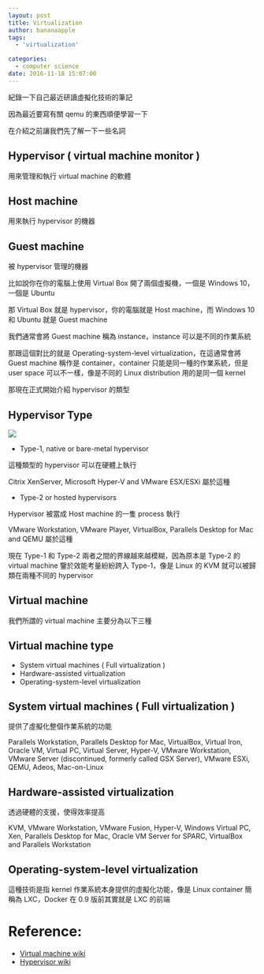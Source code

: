 ```yaml
---
layout: post
title: Virtualization
author: bananaapple
tags:
  - 'virtualization'

categories:
  - computer science
date: 2016-11-18 15:07:00
---
```

紀錄一下自己最近研讀虛擬化技術的筆記

因為最近要寫有關 qemu 的東西順便學習一下

在介紹之前讓我們先了解一下一些名詞

## Hypervisor ( virtual machine monitor )

用來管理和執行 virtual machine 的軟體

## Host machine 

用來執行 hypervisor 的機器

## Guest machine

被 hypervisor 管理的機器

比如說你在你的電腦上使用 Virtual Box 開了兩個虛擬機，一個是 Windows 10，一個是 Ubuntu

那 Virtual Box 就是 hypervisor，你的電腦就是 Host machine，而 Windows 10 和 Ubuntu 就是 Guest machine

我們通常會將 Guest machine 稱為 instance，instance 可以是不同的作業系統

那跟這個對比的就是 Operating-system-level virtualization，在這通常會將 Guest machine 稱作是 container，container 只能是同一種的作業系統，但是 user space 可以不一樣，像是不同的 Linux distribution 用的是同一個 kernel

那現在正式開始介紹 hypervisor 的類型

## Hypervisor Type

![](https://upload.wikimedia.org/wikipedia/commons/e/e1/Hyperviseur.png)

- Type-1, native or bare-metal hypervisor

這種類型的 hypervisor 可以在硬體上執行

Citrix XenServer, Microsoft Hyper-V and VMware ESX/ESXi 屬於這種

- Type-2 or hosted hypervisors

Hypervisor 被當成 Host machine 的一隻 process 執行

VMware Workstation, VMware Player, VirtualBox, Parallels Desktop for Mac and QEMU 屬於這種

現在 Type-1 和 Type-2 兩者之間的界線越來越模糊，因為原本是 Type-2 的 virtual machine 鑒於效能考量紛紛跨入 Type-1，像是 Linux 的 KVM 就可以被歸類在兩種不同的 hypervisor

## Virtual machine

我們所謂的 virtual machine 主要分為以下三種

## Virtual machine type

- System virtual machines ( Full virtualization )
- Hardware-assisted virtualization
- Operating-system-level virtualization

## System virtual machines ( Full virtualization )

提供了虛擬化整個作業系統的功能

Parallels Workstation, Parallels Desktop for Mac, VirtualBox, Virtual Iron, Oracle VM, Virtual PC, Virtual Server, Hyper-V, VMware Workstation, VMware Server (discontinued, formerly called GSX Server), VMware ESXi, QEMU, Adeos, Mac-on-Linux

## Hardware-assisted virtualization

透過硬體的支援，使得效率提高

KVM, VMware Workstation, VMware Fusion, Hyper-V, Windows Virtual PC, Xen, Parallels Desktop for Mac, Oracle VM Server for SPARC, VirtualBox and Parallels Workstation

## Operating-system-level virtualization

這種技術是指 kernel 作業系統本身提供的虛擬化功能，像是 Linux container 簡稱為 LXC，Docker 在 0.9 版前其實就是 LXC 的前端

# Reference:
- [Virtual machine wiki](https://en.wikipedia.org/wiki/Virtual_machine)
- [Hypervisor wiki](https://en.wikipedia.org/wiki/Hypervisor)
